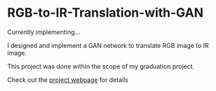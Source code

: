 # RGB-to-IR-Translation-with-GAN

Currently implementing...

I designed and implement a GAN network to translate RGB image to IR image. 

This project was done within the scope of my graduation project.

Check out the [project webpage](https://eneserdo.github.io/RGB-to-IR-Translation-with-GAN/) for details
